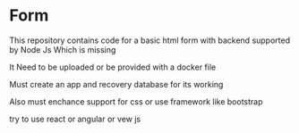 # Form

This repository contains code for a basic html form with backend supported by Node Js
Which is missing

It Need to be uploaded 
or be provided with a docker file

Must create an app and recovery database for its working

Also must enchance support for css or use framework like bootstrap

try to  use react or angular or vew js

